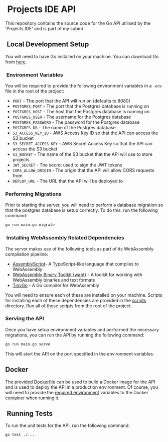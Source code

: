 #  Projects IDE API

This repository contains the source code for the Go API utilised by the 'Projects IDE' and is part of my submi

##  Local Development Setup

You will need to have Go installed on your machine. You can download Go from [here](https://golang.org/dl/).

###  Environment Variables
<!-- add a label to this so that we can link to it from the docker section -->

You will be required to provide the following environment variables in a `.env` file in the root of the project:

* `PORT` - The port that the API will run on (defaults to 8080)
* `POSTGRES_PORT` - The port that the Postgres database is running on
* `POSTGRES_HOST` - The host that the Postgres database is running on
* `POSTGRES_USER` - The username for the Postgres database
* `POSTGRES_PASSWORD` - The password for the Postgres database
* `POSTGRES_DB` - The name of the Postgres database
* `S3_ACCESS_KEY_ID` - AWS Access Key ID so that the API can access the S3 bucket
* `S3_SECRET_ACCESS_KEY` - AWS Secret Access Key so that the API can access the S3 bucket
* `S3_BUCKET` - The name of the S3 bucket that the API will use to store projects
* `JWT_SECRET` - The secret used to sign the JWT tokens
* `CORS_ALLOW_ORIGIN` - The origin that the API will allow CORS requests from
* `DEPLOY_URL` - The URL that the API will be deployed to

### Performing Migrations

Prior to starting the server, you will need to perform a database migration so that the postgres database is setup correctly. To do this, run the following command:

```bash
go run main.go migrate
```

###  Installing WebAssembly Related Dependencies

The server makes use of the following tools as part of its WebAssembly compilation pipeline:
* [AssemblyScript](https://www.assemblyscript.org/)- A TypeScript-like language that compiles to WebAssembly
* [WebAssembly Binary Toolkit (wabt)](https://github.com/WebAssembly/wabt) - A toolkit for working with WebAssembly binaries and text formats
* [TinyGo](https://tinygo.org/) - A Go compiler for WebAssembly

You will need to ensure each of these are installed on your machine. Scripts for installing each of these dependencies are provided in the [scripts](scripts) directory. Run all of these scripts from the root of the project.

### Serving the API

Once you have setup environment variables and performed the necessary migrations, you can run the API by running the following command:

```bash
go run main.go serve
```

This will start the API on the port specified in the environment variables.

## Docker

The provided [Dockerfile](Dockerfile) can be used to build a Docker image for the API and is used to deploy the API in a production environment. Of course, you will need to provide the [required environment](#environment-variables) variables to the Docker container when running it.

##  Running Tests

To run the unit tests for the API, run the following command:

```bash
go test ./...
```
